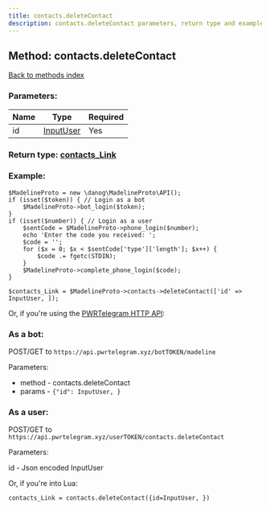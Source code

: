 ```yaml
---
title: contacts.deleteContact
description: contacts.deleteContact parameters, return type and example
---
```

## Method: contacts.deleteContact  
[Back to methods index](index.md)


### Parameters:

| Name     |    Type       | Required |
|----------|---------------|----------|
|id|[InputUser](../types/InputUser.md) | Yes|


### Return type: [contacts\_Link](../types/contacts_Link.md)

### Example:


```
$MadelineProto = new \danog\MadelineProto\API();
if (isset($token)) { // Login as a bot
    $MadelineProto->bot_login($token);
}
if (isset($number)) { // Login as a user
    $sentCode = $MadelineProto->phone_login($number);
    echo 'Enter the code you received: ';
    $code = '';
    for ($x = 0; $x < $sentCode['type']['length']; $x++) {
        $code .= fgetc(STDIN);
    }
    $MadelineProto->complete_phone_login($code);
}

$contacts_Link = $MadelineProto->contacts->deleteContact(['id' => InputUser, ]);
```

Or, if you're using the [PWRTelegram HTTP API](https://pwrtelegram.xyz):

### As a bot:

POST/GET to `https://api.pwrtelegram.xyz/botTOKEN/madeline`

Parameters:

* method - contacts.deleteContact
* params - `{"id": InputUser, }`



### As a user:

POST/GET to `https://api.pwrtelegram.xyz/userTOKEN/contacts.deleteContact`

Parameters:

id - Json encoded InputUser




Or, if you're into Lua:

```
contacts_Link = contacts.deleteContact({id=InputUser, })
```

